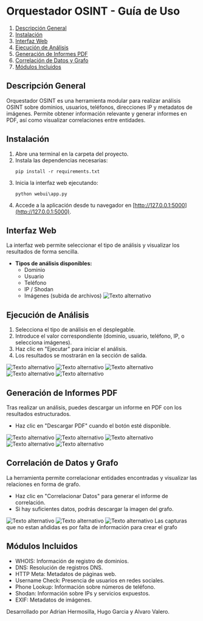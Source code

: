 # Orquestador OSINT - Guía de Uso
1. [Descripción General](#descripción-general)  
2. [Instalación](#instalación)  
3. [Interfaz Web](#interfaz-web)  
4. [Ejecución de Análisis](#ejecución-de-análisis)  
5. [Generación de Informes PDF](#generación-de-informes-pdf)  
6. [Correlación de Datos y Grafo](#correlación-de-datos-y-grafo)  
7. [Módulos Incluidos](#módulos-incluidos) 

## Descripción General

Orquestador OSINT es una herramienta modular para realizar análisis OSINT sobre dominios, usuarios, teléfonos, direcciones IP y metadatos de imágenes. Permite obtener información relevante y generar informes en PDF, así como visualizar correlaciones entre entidades.



## Instalación

1. Abre una terminal en la carpeta del proyecto.
2. Instala las dependencias necesarias:
   ```
   pip install -r requirements.txt
   ```
3. Inicia la interfaz web ejecutando:
   ```
   python webui\app.py
   ```
4. Accede a la aplicación desde tu navegador en [http://127.0.0.1:5000](http://127.0.0.1:5000).


## Interfaz Web

La interfaz web permite seleccionar el tipo de análisis y visualizar los resultados de forma sencilla.

- **Tipos de análisis disponibles:**
  - Dominio
  - Usuario
  - Teléfono
  - IP / Shodan
  - Imágenes (subida de archivos)
![Texto alternativo](images/1.png)



## Ejecución de Análisis

1. Selecciona el tipo de análisis en el desplegable.
2. Introduce el valor correspondiente (dominio, usuario, teléfono, IP, o selecciona imágenes).
3. Haz clic en "Ejecutar" para iniciar el análisis.
4. Los resultados se mostrarán en la sección de salida.

![Texto alternativo](images/2.png)
![Texto alternativo](images/6.png)
![Texto alternativo](images/9.png)
![Texto alternativo](images/11.png)
![Texto alternativo](images/14.png)


## Generación de Informes PDF

Tras realizar un análisis, puedes descargar un informe en PDF con los resultados estructurados.

- Haz clic en "Descargar PDF" cuando el botón esté disponible.

![Texto alternativo](images/3.png)
![Texto alternativo](images/7.png)
![Texto alternativo](images/10.png)
![Texto alternativo](images/12.png)
![Texto alternativo](images/15.png)


## Correlación de Datos y Grafo

La herramienta permite correlacionar entidades encontradas y visualizar las relaciones en forma de grafo.

- Haz clic en "Correlacionar Datos" para generar el informe de correlación.
- Si hay suficientes datos, podrás descargar la imagen del grafo.

![Texto alternativo](images/5.png)
![Texto alternativo](images/8.png)
![Texto alternativo](images/13.png)
Las capturas que no estan añdidas es por falta de información para crear el grafo

## Módulos Incluidos

- WHOIS: Información de registro de dominios.
- DNS: Resolución de registros DNS.
- HTTP Meta: Metadatos de páginas web.
- Username Check: Presencia de usuarios en redes sociales.
- Phone Lookup: Información sobre números de teléfono.
- Shodan: Información sobre IPs y servicios expuestos.
- EXIF: Metadatos de imágenes.




Desarrollado por Adrian Hermosilla, Hugo Garcia y Alvaro Valero.
